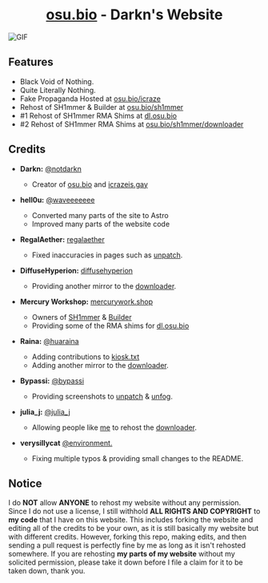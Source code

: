 <h1 align="center"><a href="https://osu.bio">osu.bio</a> - Darkn's Website</h1>

![GIF](https://github.com/NotDarkn/website/assets/73033672/44057016-893a-4f51-9ae9-891cf605c484)

<h2>Features</h2>
<ul>
  <li>Black Void of Nothing.</li>
  <li>Quite Literally Nothing.</li>
  <li>Fake Propaganda Hosted at <a href="https://osu.bio/icraze">osu.bio/icraze</a></li>
  <li>Rehost of SH1mmer & Builder at <a href="https://osu.bio/sh1mmer">osu.bio/sh1mmer</a></li>
  <li>#1 Rehost of SH1mmer RMA Shims at <a href="https://dl.osu.bio">dl.osu.bio</a></li>
  <li>#2 Rehost of SH1mmer RMA Shims at <a href="https://osu.bio/sh1mmer/downloader">osu.bio/sh1mmer/downloader</a></li>
</ul>

## Credits

- **Darkn:** [@notdarkn](https://discord.com/users/829745505784692776)

  - Creator of [osu.bio](https://osu.bio) and [icrazeis.gay](https://icrazeis.gay)

- **hell0u:** [@waveeeeeee](https://discord.com/users/836279485984538634)

  - Converted many parts of the site to Astro
  - Improved many parts of the website code

- **RegalAether:** [regalaether](https://github.com/RegalAether)

  - Fixed inaccuracies in pages such as [unpatch](https://osu.bio/sh1mmer/unpatch).

- **DiffuseHyperion:**  [diffusehyperion](https://github.com/DiffuseHyperion)

  - Providing another mirror to the [downloader](https://osu.bio/sh1mmer/downloader).

- **Mercury Workshop:** [mercurywork.shop](https://mercurywork.shop)

  - Owners of [SH1mmer](https://sh1mmer.me) & [Builder](https://sh1mmer.me/builder)
  - Providing some of the RMA shims for [dl.osu.bio](https://dl.osu.bio)

 - **Raina:** [@huaraina](https://discord.com/users/716417518197014538)

   - Adding contributions to [kiosk.txt](https://osu.bio/sh1mmer/kiosk.txt)
   - Adding another mirror to the [downloader](https://osu.bio/sh1mmer/downloader).

- **Bypassi:** [@bypassi](https://discord.com/users/904829646145720340)

   - Providing screenshots to [unpatch](https://osu.bio/sh1mmer/unpatch) & [unfog](https://osu.bio/sh1mmer/unfog).
 
- **julia_j:** [@julia_j](https://discord.com/users/1039648022084202516)
  
   - Allowing people like [me](https://discord.com/users/829745505784692776) to rehost the [downloader](https://osu.bio/sh1mmer/downloader).

- **verysillycat** [@environment.](https://discord.com/users/825069530376044594)

   - Fixing multiple typos & providing small changes to the README.
 
## Notice

I do **NOT** allow **ANYONE** to rehost my website without any permission. Since I do not use a license, I still withhold **ALL RIGHTS AND COPYRIGHT** to **my code** that I have on this website. This includes forking the website and editing all of the credits to be your own, as it is still basically my website but with different credits. However, forking this repo, making edits, and then sending a pull request is perfectly fine by me as long as it isn't rehosted somewhere. If you are rehosting **my parts of my website** without my solicited permission, please take it down before I file a claim for it to be taken down, thank you.
